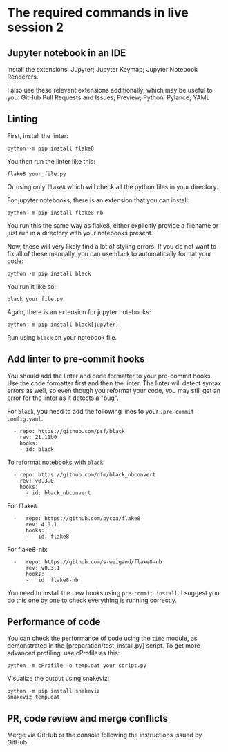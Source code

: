 # The required commands in live session 2
## Jupyter notebook in an IDE
Install the extensions: Jupyter; Jupyter Keymap; Jupyter Notebook Renderers.

I also use these relevant extensions additionally, which may be useful to you: GitHub Pull Requests and Issues; Preview; Python; Pylance; YAML

## Linting
First, install the linter:
```
python -m pip install flake8
```
You then run the linter like this:  
```
flake8 your_file.py
```
Or using only `flake8` which will check all the python files in your directory.

For jupyter notebooks, there is an extension that you can install:
```
python -m pip install flake8-nb
```
You run this the same way as flake8, either explicitly provide a filename or just run in a directory with your notebooks present.

Now, these will very likely find a lot of styling errors. If you do not want to fix all of these manually, you can use `black` to automatically format your code:
```
python -m pip install black
```
You run it like so:
```
black your_file.py
```
Again, there is an extension for jupyter notebooks:
```
python -m pip install black[jupyter]
```
Run using `black` on your notebook file.

## Add linter to pre-commit hooks
You should add the linter and code formatter to your pre-commit hooks. Use the code formatter first and then the linter. The linter will detect syntax errors as well, so even though you reformat your code, you may still get an error for the linter as it detects a "bug". 

For `black`, you need to add the following lines to your `.pre-commit-config.yaml`:
```
  - repo: https://github.com/psf/black
    rev: 21.11b0
    hooks:
    - id: black
```
To reformat notebooks with `black`:
```
  - repo: https://github.com/dfm/black_nbconvert
    rev: v0.3.0
    hooks:
      - id: black_nbconvert
```
For `flake8`: 
```
  -   repo: https://github.com/pycqa/flake8
      rev: 4.0.1 
      hooks:
      -   id: flake8
```
For flake8-nb:
```
  -   repo: https://github.com/s-weigand/flake8-nb
      rev: v0.3.1 
      hooks:
      -   id: flake8-nb
```
You need to install the new hooks using `pre-commit install`. I suggest you do this one by one to check everything is running correctly.

## Performance of code
You can check the performance of code using the `time` module, as demonstrated in the [preparation/test_install.py] script. To get more advanced profiling, use cProfile as this:
```
python -m cProfile -o temp.dat your-script.py
```
Visualize the output using snakeviz:
```
python -m pip install snakeviz
snakeviz temp.dat
```
## PR, code review and merge conflicts
Merge via GitHub or the console following the instructions issued by GitHub.